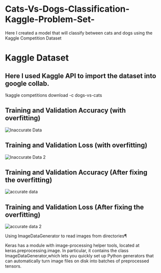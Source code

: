 # Cats-Vs-Dogs-Classification-Kaggle-Problem-Set-
Here I created a model that will classify between cats and dogs using the Kaggle Competition Dataset

# Kaggle Dataset
## Here I used Kaggle API to import the dataset into google collab. 
!kaggle competitions download -c dogs-vs-cats 

## Training and Validation Accuracy (with overfitting)
![Inaccurate Data](https://user-images.githubusercontent.com/45898995/82493935-9b8e6480-9b0a-11ea-952f-d5425fe17561.png)

## Training and Validation Loss (with overfitting)
![Inaccurate Data 2](https://user-images.githubusercontent.com/45898995/82494128-ea3bfe80-9b0a-11ea-9606-bcd4429af0fd.png)

## Training and Validation Accuracy (After fixing the overfitting)
![accurate data](https://user-images.githubusercontent.com/45898995/82494273-266f5f00-9b0b-11ea-8568-62483d0356f3.png)

## Training and Validation Loss (After fixing the overfitting)
![accurate data 2](https://user-images.githubusercontent.com/45898995/82494383-4b63d200-9b0b-11ea-81e3-997becef8f50.png)


Using ImageDataGenerator to read images from directories¶

Keras has a module with image-processing helper tools, located at keras.preprocessing.image. In particular, it contains the class ImageDataGenerator,which lets you quickly set up Python generators that can automatically turn image files on disk into batches of preprocessed tensors.

